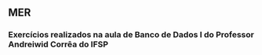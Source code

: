 
<h2> MER </h2>
<h3>Exercícios realizados na aula de Banco de Dados I do Professor Andreiwid Corrêa do IFSP</h3>

